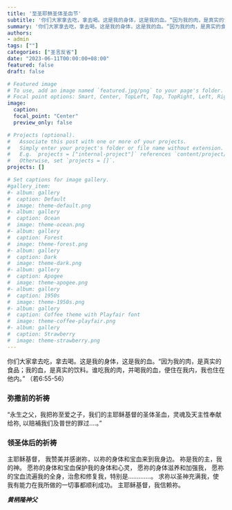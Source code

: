 ```yaml
---
title: '至圣耶稣圣体圣血节'
subtitle: '你们大家拿去吃，拿去喝。这是我的身体，这是我的血。“因为我的肉，是真实的食品；我的血，是真实的饮料。谁吃我的肉，并喝我的血，便住在我内，我也住在他内。” （若6:55-56）'
summary: '你们大家拿去吃，拿去喝。这是我的身体，这是我的血。“因为我的肉，是真实的食品；我的血，是真实的饮料。谁吃我的肉，并喝我的血，便住在我内，我也住在他内。” （若6:55-56）'
authors:
- admin
tags: [""]
categories: ["圣言反省"]
date: "2023-06-11T00:00:00+08:00"
featured: false
draft: false

# Featured image
# To use, add an image named `featured.jpg/png` to your page's folder.
# Focal point options: Smart, Center, TopLeft, Top, TopRight, Left, Right, BottomLeft, Bottom, BottomRight
image:
  caption:
  focal_point: "Center"
  preview_only: false

# Projects (optional).
#   Associate this post with one or more of your projects.
#   Simply enter your project's folder or file name without extension.
#   E.g. `projects = ["internal-project"]` references `content/project/deep-learning/index.md`.
#   Otherwise, set `projects = []`.
projects: []

# Set captions for image gallery.
#gallery_item:
#- album: gallery
#  caption: Default
#  image: theme-default.png
#- album: gallery
#  caption: Ocean
#  image: theme-ocean.png
#- album: gallery
#  caption: Forest
#  image: theme-forest.png
#- album: gallery
#  caption: Dark
#  image: theme-dark.png
#- album: gallery
#  caption: Apogee
#  image: theme-apogee.png
#- album: gallery
#  caption: 1950s
#  image: theme-1950s.png
#- album: gallery
#  caption: Coffee theme with Playfair font
#  image: theme-coffee-playfair.png
#- album: gallery
#  caption: Strawberry
#  image: theme-strawberry.png
---
```

你们大家拿去吃，拿去喝。这是我的身体，这是我的血。“因为我的肉，是真实的食品；我的血，是真实的饮料。谁吃我的肉，并喝我的血，便住在我内，我也住在他内。” （若6:55-56）

### 弥撒前的祈祷
“永生之父，我把祢至爱之子，我们的主耶稣基督的圣体圣血，灵魂及天主性奉献给祢, 以赔補我们及普世的罪过….。”

### 领圣体后的祈祷
主耶稣基督，
我赞美并感谢祢，以祢的身体和宝血来到我身边。
袮是我的主，我的神。
愿祢的身体和宝血保护我的身体和心灵，
愿祢的身体滋养和加强我，
愿祢的宝血流遍我的全身，治愈和修复我，特别是………….。
求祢以圣神充满我，使我有能力在我所做的一切事都顺利成功。
主耶稣基督，我信赖祢。

___黄柄隆神父___